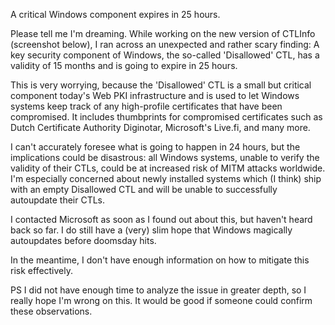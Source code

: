 


A critical Windows component expires in 25 hours.   

Please tell me I'm dreaming. While working on the new version of CTLInfo (screenshot below), I ran across an unexpected 
and rather scary finding:   A key security component of Windows, the so-called 'Disallowed' CTL, has a validity of 15 months 
and is going to expire in 25 hours. 

This is very worrying, because the 'Disallowed' CTL is a small but critical component today's Web PKI infrastructure and 
is used to let Windows systems keep track of any high-profile certificates that have been compromised. It includes thumbprints for 
compromised certificates such as Dutch Certificate Authority Diginotar, Microsoft's Live.fi, and many more. 

I can't accurately foresee what is going to happen in 24 hours, but the implications could be disastrous: all Windows systems, 
unable to verify the validity of their CTLs, could be at increased risk of MITM attacks worldwide. I'm especially concerned 
about newly installed systems which (I think) ship with an empty Disallowed CTL and will be unable to successfully autoupdate 
their CTLs.

I contacted Microsoft as soon as I found out about this, but haven't heard back so far. I do still 
have a (very) slim hope that Windows magically autoupdates before doomsday hits.

In the meantime, I don't have enough information on how to mitigate this risk effectively.


PS I did not have enough time to analyze the issue in greater depth, so I really hope I'm wrong on this.
   It would be good if someone could confirm these observations.
